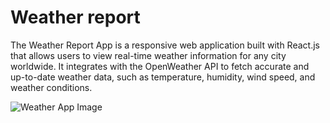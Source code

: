 

# Weather report

The Weather Report App is a responsive web application built with React.js that allows users to view real-time weather information for any city worldwide. It integrates with the OpenWeather API to fetch accurate and up-to-date weather data, such as temperature, humidity, wind speed, and weather conditions.

![Weather App Image]("public/WeatherImage.png")